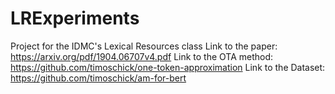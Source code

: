 # LRExperiments
Project for the IDMC's Lexical Resources class
Link to the paper: https://arxiv.org/pdf/1904.06707v4.pdf
Link to the OTA method: https://github.com/timoschick/one-token-approximation
Link to the Dataset: https://github.com/timoschick/am-for-bert
